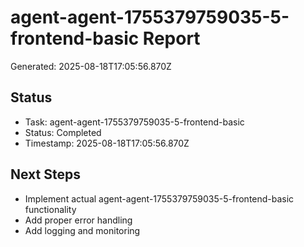 # agent-agent-1755379759035-5-frontend-basic Report

Generated: 2025-08-18T17:05:56.870Z

## Status
- Task: agent-agent-1755379759035-5-frontend-basic
- Status: Completed
- Timestamp: 2025-08-18T17:05:56.870Z

## Next Steps
- Implement actual agent-agent-1755379759035-5-frontend-basic functionality
- Add proper error handling
- Add logging and monitoring
